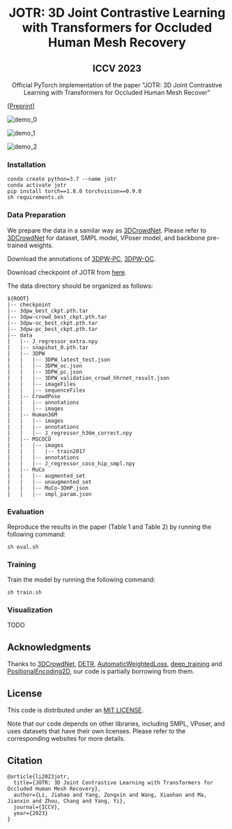 <p align="center">

  <h1 align="center">JOTR: 3D Joint Contrastive Learning with Transformers for Occluded Human Mesh Recovery 
    
  </h1>
  <h2 align="center">ICCV 2023</h2>
 <div align="center">Official PyTorch implementation of the paper "JOTR: 3D Joint Contrastive Learning with Transformers for Occluded Human Mesh Recover" </div>
 <div align="center">
  </div>
</p>
<p float="center">
  <div align="center">
  </div>
</p>

[[Preprint](https://arxiv.org/abs/2307.16377)]

![demo_0](demo/demo_0.gif)

![demo_1](demo/demo_1.gif)

![demo_2](demo/demo_2.gif)

<!-- ### Code is coming soon -->



### Installation
```
conda create python=3.7 --name jotr
conda activate jotr
pip install torch==1.8.0 torchvision==0.9.0
sh requirements.sh
```
<!-- pip install -r requirements.txt -->


### Data Preparation

We prepare the data in a samilar way as [3DCrowdNet](https://github.com/hongsukchoi/3DCrowdNet_RELEASE/blob/main/assets/directory.md). Please refer to [3DCrowdNet](https://github.com/hongsukchoi/3DCrowdNet_RELEASE/blob/main/assets/directory.md) for dataset, SMPL model, VPoser model, and backbone pre-trained weights.

Download the annotations of [3DPW-PC](https://drive.google.com/file/d/1xzZvUj1lR1ECbzUI4JOooC_r2LF6Qs5m/view?usp=sharing), [3DPW-OC](https://drive.google.com/file/d/1IPE8Yw7ysd97Uv6Uw24el1yRs2r_HtCR/view?usp=sharing).

Download checkpoint of JOTR from [here](https://drive.google.com/drive/folders/1kJe34jWKlQh14M4reptgdnXVg8Egle19?usp=sharing).

The data directory should be organized as follows:

```  
${ROOT}  
|-- checkpoint
|-- 3dpw_best_ckpt.pth.tar
|-- 3dpw-crowd_best_ckpt.pth.tar
|-- 3dpw-oc_best_ckpt.pth.tar
|-- 3dpw-pc_best_ckpt.pth.tar
|-- data 
|   |-- J_regressor_extra.npy 
|   |-- snapshot_0.pth.tar
|   |-- 3DPW
|   |   |-- 3DPW_latest_test.json
|   |   |-- 3DPW_oc.json
|   |   |-- 3DPW_pc.json
|   |   |-- 3DPW_validation_crowd_hhrnet_result.json
|   |   |-- imageFiles
|   |   |-- sequenceFiles
|   |-- CrowdPose
|   |   |-- annotations
|   |   |-- images
|   |-- Human36M  
|   |   |-- images  
|   |   |-- annotations   
|   |   |-- J_regressor_h36m_correct.npy
|   |-- MSCOCO  
|   |   |-- images  
|   |   |   |-- train2017  
|   |   |-- annotations  
|   |   |-- J_regressor_coco_hip_smpl.npy
|   |-- MuCo  
|   |   |-- augmented_set  
|   |   |-- unaugmented_set  
|   |   |-- MuCo-3DHP.json
|   |   |-- smpl_param.json

```  

### Evaluation
Reproduce the results in the paper (Table 1 and Table 2) by running the following command:
```
sh eval.sh
```

### Training
Train the model by running the following command:

```
sh train.sh
```
### Visualization
TODO

<!-- ### Citation
```

``` -->

## Acknowledgments

Thanks to [3DCrowdNet](https://github.com/hongsukchoi/3DCrowdNet_RELEASE), [DETR](https://github.com/facebookresearch/detr), [AutomaticWeightedLoss](https://github.com/Mikoto10032/AutomaticWeightedLoss), [deep_training](https://github.com/ssbuild/deep_training) and [PositionalEncoding2D](https://github.com/wzlxjtu/PositionalEncoding2Dl), our code is partially borrowing from them.


## License

This code is distributed under an [MIT LICENSE](LICENSE).

Note that our code depends on other libraries, including SMPL, VPoser, and uses datasets that have their own licenses. Please refer to the corresponding websites for more details.

## Citation
```
@article{li2023jotr,
  title={JOTR: 3D Joint Contrastive Learning with Transformers for Occluded Human Mesh Recovery},
  author={Li, Jiahao and Yang, Zongxin and Wang, Xiaohan and Ma, Jianxin and Zhou, Chang and Yang, Yi},
  journal={ICCV},
  year={2023}
}
```
